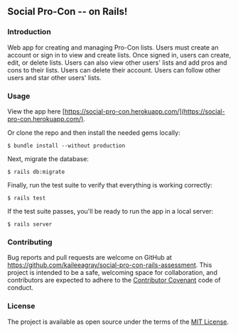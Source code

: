 ## Social Pro-Con -- on Rails!

### Introduction

Web app for creating and managing Pro-Con lists. Users must create an account or sign in to view and create lists. Once signed in, users can create, edit, or delete lists. Users can also view other users' lists and add pros and cons to their lists. Users can delete their account. Users can follow other users and star other users' lists.

### Usage

View the app here [https://social-pro-con.herokuapp.com/](https://social-pro-con.herokuapp.com/).

Or clone the repo and then install the needed gems locally:

```
$ bundle install --without production
```

Next, migrate the database:

```
$ rails db:migrate
```

Finally, run the test suite to verify that everything is working correctly:

```
$ rails test
```

If the test suite passes, you'll be ready to run the app in a local server:

```
$ rails server
```


### Contributing

Bug reports and pull requests are welcome on GitHub at https://github.com/kaileeagray/social-pro-con-rails-assessment. This project is intended to be a safe, welcoming space for collaboration, and contributors are expected to adhere to the [Contributor Covenant](contributor-covenant.org) code of conduct.

### License

The project is available as open source under the terms of the [MIT License](http://opensource.org/licenses/MIT).
